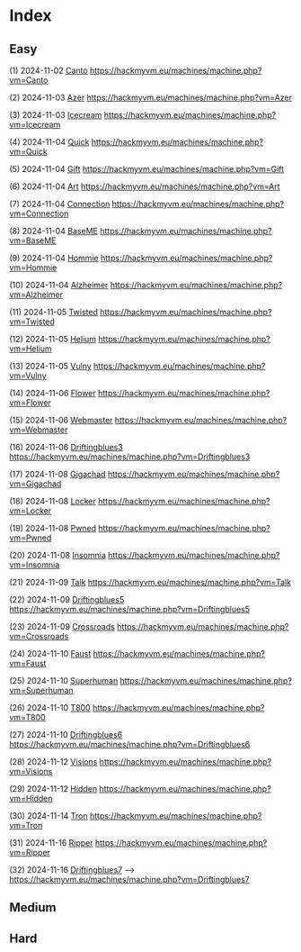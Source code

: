 # Index

## Easy

(1) 2024-11-02 [Canto](./Canto.md) https://hackmyvm.eu/machines/machine.php?vm=Canto

(2) 2024-11-03 [Azer](./Azer.md) https://hackmyvm.eu/machines/machine.php?vm=Azer

(3) 2024-11-03 [Icecream](./Icecream.md) https://hackmyvm.eu/machines/machine.php?vm=Icecream

(4) 2024-11-04 [Quick](./Quick.md) https://hackmyvm.eu/machines/machine.php?vm=Quick

(5) 2024-11-04 [Gift](./Gift.md) https://hackmyvm.eu/machines/machine.php?vm=Gift

(6) 2024-11-04 [Art](./Art.md) https://hackmyvm.eu/machines/machine.php?vm=Art

(7) 2024-11-04 [Connection](./Connection.md) https://hackmyvm.eu/machines/machine.php?vm=Connection

(8) 2024-11-04 [BaseME](./BaseME.md) https://hackmyvm.eu/machines/machine.php?vm=BaseME

(9) 2024-11-04 [Hommie](./Hommie.md) https://hackmyvm.eu/machines/machine.php?vm=Hommie

(10) 2024-11-04 [Alzheimer](./Alzheimer.md) https://hackmyvm.eu/machines/machine.php?vm=Alzheimer

(11) 2024-11-05 [Twisted](./Twisted.md) https://hackmyvm.eu/machines/machine.php?vm=Twisted

(12) 2024-11-05 [Helium](./Helium.md) https://hackmyvm.eu/machines/machine.php?vm=Helium

(13) 2024-11-05 [Vulny](./Vulny.md) https://hackmyvm.eu/machines/machine.php?vm=Vulny

(14) 2024-11-06 [Flower](./Flower.md) https://hackmyvm.eu/machines/machine.php?vm=Flower

(15) 2024-11-06 [Webmaster](./Webmaster.md) https://hackmyvm.eu/machines/machine.php?vm=Webmaster

(16) 2024-11-06 [Driftingblues3](./Driftingblues3.md) https://hackmyvm.eu/machines/machine.php?vm=Driftingblues3

(17) 2024-11-08 [Gigachad](./Gigachad.md) https://hackmyvm.eu/machines/machine.php?vm=Gigachad

(18) 2024-11-08 [Locker](./Locker.md) https://hackmyvm.eu/machines/machine.php?vm=Locker

(19) 2024-11-08 [Pwned](./Pwned.md) https://hackmyvm.eu/machines/machine.php?vm=Pwned

(20) 2024-11-08 [Insomnia](./Insomnia.md) https://hackmyvm.eu/machines/machine.php?vm=Insomnia

(21) 2024-11-09 [Talk](./Talk.md) https://hackmyvm.eu/machines/machine.php?vm=Talk

(22) 2024-11-09 [Driftingblues5](./Driftingblues5.md) https://hackmyvm.eu/machines/machine.php?vm=Driftingblues5

(23) 2024-11-09 [Crossroads](./Crossroads.md) https://hackmyvm.eu/machines/machine.php?vm=Crossroads

(24) 2024-11-10 [Faust](./Faust.md) https://hackmyvm.eu/machines/machine.php?vm=Faust

(25) 2024-11-10 [Superhuman](./Superhuman.md) https://hackmyvm.eu/machines/machine.php?vm=Superhuman

(26) 2024-11-10 [T800](./T800.md) https://hackmyvm.eu/machines/machine.php?vm=T800

(27) 2024-11-10 [Driftingblues6](./Driftingblues6.md) https://hackmyvm.eu/machines/machine.php?vm=Driftingblues6

(28) 2024-11-12 [Visions](./Visions.md) https://hackmyvm.eu/machines/machine.php?vm=Visions

(29) 2024-11-12 [Hidden](./Hidden.md) https://hackmyvm.eu/machines/machine.php?vm=Hidden

(30) 2024-11-14 [Tron](./Tron.md) https://hackmyvm.eu/machines/machine.php?vm=Tron

(31) 2024-11-16 [Ripper](./Ripper.md) https://hackmyvm.eu/machines/machine.php?vm=Ripper

(32) 2024-11-16 [Driftingblues7](./Driftingblues7.md) --> https://hackmyvm.eu/machines/machine.php?vm=Driftingblues7

## Medium

## Hard

